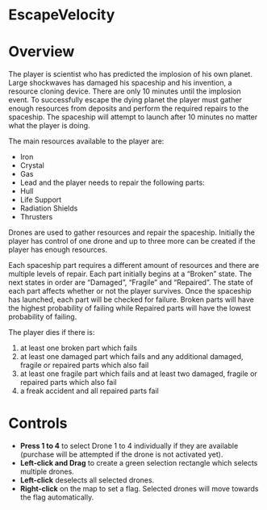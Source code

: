 EscapeVelocity
===============
# Overview
The player is scientist who has predicted the implosion of his own planet. Large shockwaves has damaged his spaceship and his invention, a resource cloning device. There are only 10 minutes until the implosion event. To successfully escape the dying planet the player must gather enough resources from deposits and perform the required repairs to the spaceship. The spaceship will attempt to launch after 10 minutes no matter what the player is doing.

The main resources available to the player are:
* Iron
* Crystal
* Gas
* Lead
and the player needs to repair the following parts:
* Hull
* Life Support
* Radiation Shields
* Thrusters

Drones are used to gather resources and repair the spaceship. Initially the player has control of one drone and up to three more can be created if the player has enough resources.

Each spaceship part requires a different amount of resources and there are multiple levels of repair. Each part initially begins at a “Broken” state. The next states in order are “Damaged”, “Fragile” and “Repaired”. The state of each part affects whether or not the player survives. Once the spaceship has launched, each part will be checked for failure. Broken parts will have the highest probability of failing while Repaired parts will have the lowest probability of failing.

The player dies if there is:
1. at least one broken part which fails
2. at least one damaged part which fails and any additional damaged, fragile or repaired parts which also fail
3. at least one fragile part which fails and at least two damaged, fragile or repaired parts which also fail
4. a freak accident and all repaired parts fail

# Controls
* **Press 1 to 4** to select Drone 1 to 4 individually if they are available (purchase will be attempted if the drone is not activated yet).
* **Left-click and Drag** to create a green selection rectangle which selects multiple drones.
* **Left-click** deselects all selected drones.
* **Right-click** on the map to set a flag. Selected drones will move towards the flag automatically.